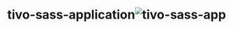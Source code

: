 # tivo-sass-application![tivo-sass-app](https://user-images.githubusercontent.com/92579647/180202219-97db6b42-7c81-46e9-9f21-b916bdc6178a.png)
